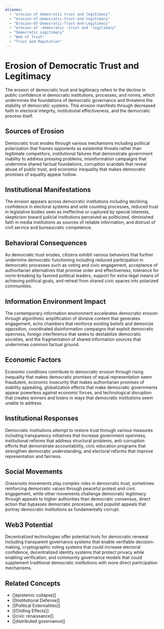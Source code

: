 ```yaml
---
aliases:
  - "erosion of democratic trust and legitimacy"
  - "erosion-of-democratic-trust-and-legitimacy"
  - "Erosion-Of-Democratic-Trust-And-Legitimacy"
  - "erosion of -democratic -trust and -legitimacy"
  - "Democratic Legitimacy"
  - "Web of Trust"
  - "Trust and Reputation"
---
```


# Erosion of Democratic Trust and Legitimacy

The erosion of democratic trust and legitimacy refers to the decline in public confidence in democratic institutions, processes, and norms, which undermines the foundations of democratic governance and threatens the stability of democratic systems. This erosion manifests through decreased faith in electoral integrity, institutional effectiveness, and the democratic process itself.

## Sources of Erosion

Democratic trust erodes through various mechanisms including political polarization that frames opponents as existential threats rather than legitimate competitors, institutional failures that demonstrate government inability to address pressing problems, misinformation campaigns that undermine shared factual foundations, corruption scandals that reveal abuse of public trust, and economic inequality that makes democratic promises of equality appear hollow.

## Institutional Manifestations

The erosion appears across democratic institutions including declining confidence in electoral systems and vote counting processes, reduced trust in legislative bodies seen as ineffective or captured by special interests, skepticism toward judicial institutions perceived as politicized, diminished faith in media institutions as sources of reliable information, and distrust of civil service and bureaucratic competence.

## Behavioral Consequences

As democratic trust erodes, citizens exhibit various behaviors that further undermine democratic functioning including reduced participation in democratic processes such as voting and civic engagement, acceptance of authoritarian alternatives that promise order and effectiveness, tolerance for norm-breaking by favored political leaders, support for extra-legal means of achieving political goals, and retreat from shared civic spaces into polarized communities.

## Information Environment Impact

The contemporary information environment accelerates democratic erosion through algorithmic amplification of divisive content that generates engagement, echo chambers that reinforce existing beliefs and demonize opposition, coordinated disinformation campaigns that exploit democratic openness, foreign interference that seeks to destabilize democratic societies, and the fragmentation of shared information sources that undermines common factual ground.

## Economic Factors

Economic conditions contribute to democratic erosion through rising inequality that makes democratic promises of equal representation seem fraudulent, economic insecurity that makes authoritarian promises of stability appealing, globalization effects that make democratic governments appear powerless against economic forces, and technological disruption that creates winners and losers in ways that democratic institutions seem unable to address.

## Institutional Responses

Democratic institutions attempt to restore trust through various measures including transparency initiatives that increase government openness, institutional reforms that address structural problems, anti-corruption efforts that demonstrate accountability, civic education programs that strengthen democratic understanding, and electoral reforms that improve representation and fairness.

## Social Movements

Grassroots movements play complex roles in democratic trust, sometimes reinforcing democratic values through peaceful protest and civic engagement, while other movements challenge democratic legitimacy through appeals to higher authorities than democratic consensus, direct action that bypasses democratic processes, and populist appeals that portray democratic institutions as fundamentally corrupt.

## Web3 Potential

Decentralized technologies offer potential tools for democratic renewal including transparent governance systems that enable verifiable decision-making, cryptographic voting systems that could increase electoral confidence, decentralized identity systems that protect privacy while enabling verification, and community governance models that could supplement traditional democratic institutions with more direct participation mechanisms.

## Related Concepts

- [[epistemic collapse]]
- [[Institutional Defense]]
- [[Political Externalities]]
- [[Chilling Effects]]
- [[civic renaissance]]
- [[distributed governance]]